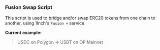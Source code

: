 ### Fusion Swap Script

This script is used to bridge and/or swap ERC20 tokens from one chain to another, using 1Inch's `Fusion +` service.

**Current example:**  

> USDC on Polygon -> USDT on OP Mainnet
